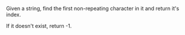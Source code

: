 Given a string, find the first non-repeating character in it and return it's index.

If it doesn't exist, return -1.